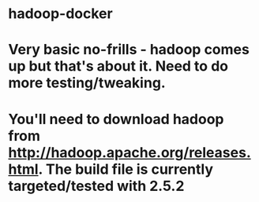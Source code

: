 # hadoop-docker
# Very basic no-frills - hadoop comes up but that's about it.  Need to do more testing/tweaking.
# You'll need to download hadoop from http://hadoop.apache.org/releases.html.  The build file is currently targeted/tested with 2.5.2
